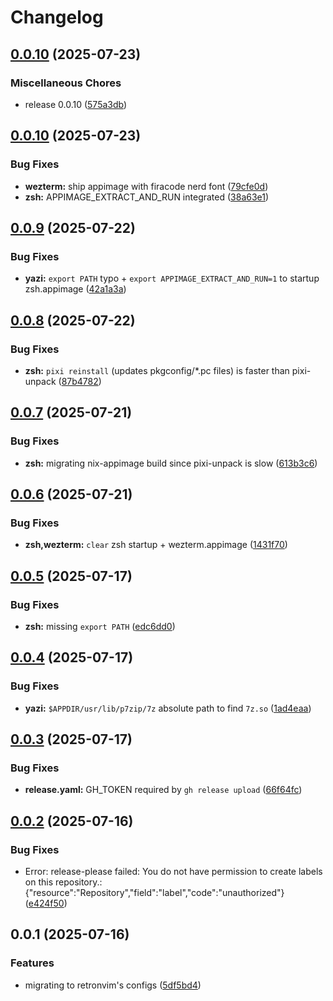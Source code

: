 # Changelog

## [0.0.10](https://github.com/YeferYV/sixelrice/compare/v0.0.10...v0.0.10) (2025-07-23)


### Miscellaneous Chores

* release 0.0.10 ([575a3db](https://github.com/YeferYV/sixelrice/commit/575a3db4d76cfe6a992b1b5c708a3e8e9a33b7f2))

## [0.0.10](https://github.com/YeferYV/sixelrice/compare/v0.0.9...v0.0.10) (2025-07-23)


### Bug Fixes

* **wezterm:** ship appimage with firacode nerd font ([79cfe0d](https://github.com/YeferYV/sixelrice/commit/79cfe0d39ed6955bb070859701391a92515a2b93))
* **zsh:** APPIMAGE_EXTRACT_AND_RUN integrated ([38a63e1](https://github.com/YeferYV/sixelrice/commit/38a63e1cd07c81a24369809d5095c9f6b27194fa))

## [0.0.9](https://github.com/YeferYV/sixelrice/compare/v0.0.8...v0.0.9) (2025-07-22)


### Bug Fixes

* **yazi:** `export PATH` typo + `export APPIMAGE_EXTRACT_AND_RUN=1` to startup zsh.appimage ([42a1a3a](https://github.com/YeferYV/sixelrice/commit/42a1a3ad6ce484b7bceda4a43efe8df0dff40e2e))

## [0.0.8](https://github.com/YeferYV/sixelrice/compare/v0.0.7...v0.0.8) (2025-07-22)


### Bug Fixes
* **zsh:** `pixi reinstall` (updates pkgconfig/*.pc files) is faster than pixi-unpack ([87b4782](https://github.com/YeferYV/sixelrice/commit/87b47821230c1a9fa7bb8a292f5bade382172477))

## [0.0.7](https://github.com/YeferYV/sixelrice/compare/v0.0.6...v0.0.7) (2025-07-21)


### Bug Fixes

* **zsh:** migrating nix-appimage build since pixi-unpack is slow ([613b3c6](https://github.com/YeferYV/sixelrice/commit/613b3c65eae48a71c20beb0b44fd46646ad482d0))

## [0.0.6](https://github.com/YeferYV/sixelrice/compare/v0.0.5...v0.0.6) (2025-07-21)


### Bug Fixes

* **zsh,wezterm:** `clear` zsh startup + wezterm.appimage ([1431f70](https://github.com/YeferYV/sixelrice/commit/1431f70ea330ebb121a9e3378c5e68fe6fe4c7ee))

## [0.0.5](https://github.com/YeferYV/sixelrice/compare/v0.0.4...v0.0.5) (2025-07-17)


### Bug Fixes

* **zsh:** missing `export PATH` ([edc6dd0](https://github.com/YeferYV/sixelrice/commit/edc6dd0679621c2f04e212228c54e0b8bb7a21b0))

## [0.0.4](https://github.com/YeferYV/sixelrice/compare/v0.0.3...v0.0.4) (2025-07-17)


### Bug Fixes

* **yazi:** `$APPDIR/usr/lib/p7zip/7z` absolute path to find `7z.so` ([1ad4eaa](https://github.com/YeferYV/sixelrice/commit/1ad4eaa6368be1d79c190b5624f1a3552d1e0257))

## [0.0.3](https://github.com/YeferYV/sixelrice/compare/v0.0.2...v0.0.3) (2025-07-17)


### Bug Fixes

* **release.yaml:** GH_TOKEN required by `gh release upload` ([66f64fc](https://github.com/YeferYV/sixelrice/commit/66f64fcc77377d1c69577802db3abfe7806d6ea3))

## [0.0.2](https://github.com/YeferYV/sixelrice/compare/v0.0.1...v0.0.2) (2025-07-16)

### Bug Fixes

* Error: release-please failed: You do not have permission to create labels on this repository.: {"resource":"Repository","field":"label","code":"unauthorized"} ([e424f50](https://github.com/YeferYV/sixelrice/commit/e424f50c31fa03c78c0d429ac0a9514bbe4a8e54))

## 0.0.1 (2025-07-16)

### Features

* migrating to retronvim's configs ([5df5bd4](https://github.com/YeferYV/sixelrice/commit/5df5bd4662dd67da27f2db5c79ff56922ba30ca2))
